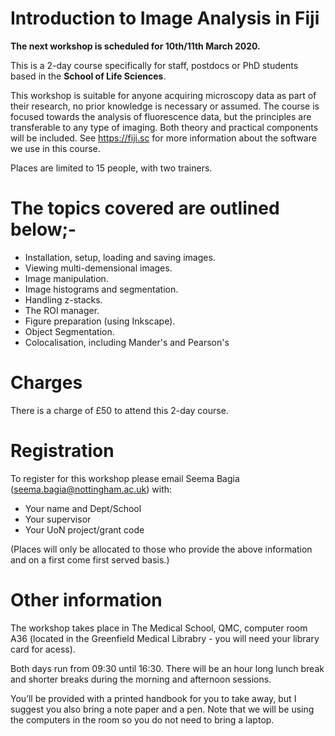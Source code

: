 # **Introduction to Image Analysis in Fiji**

**The next workshop is scheduled for 10th/11th March 2020.**

This is a  2-day course specifically for staff, postdocs or PhD students based in the **School of Life Sciences**.

This workshop is suitable for anyone acquiring microscopy data as part of their research, no prior knowledge is necessary or assumed. The course is focused towards the analysis of fluorescence data, but the principles are transferable to any type of imaging. Both theory and practical components will be included. See <https://fiji.sc> for more information about the software we use in this course. 

Places are limited to 15 people, with two trainers.

# The topics covered are outlined below;-         

* Installation, setup, loading and saving images.
* Viewing multi-demensional images.
* Image manipulation.
* Image histograms and segmentation.
* Handling z-stacks.
* The ROI manager.
* Figure preparation (using Inkscape).
* Object Segmentation.    
* Colocalisation, including Mander's and Pearson's


# Charges

There is a charge of £50 to attend this 2-day course. 

# Registration

To register for this workshop please email Seema Bagia (seema.bagia@nottingham.ac.uk) with:

* Your name and Dept/School
* Your supervisor
* Your UoN project/grant code

(Places will only be allocated to those who provide the above information and on a first come first served basis.) 

# Other information

The workshop takes place in The Medical School, QMC, computer room A36 (located in the Greenfield Medical Librabry - you will need your library card for acess).

Both days run from 09:30 until 16:30. There will be an hour long lunch break and shorter breaks during the morning and afternoon sessions. 

You’ll be provided with a printed handbook for you to take away, but I suggest you also bring a note paper and a pen. Note that we will be using the computers in the room so you do not need to bring a laptop.



